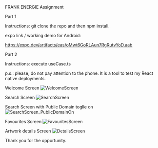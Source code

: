 FRANK ENERGIE Assignment

Part 1

Instructions:
git clone the repo and then npm install.

expo link / working demo for Android:

https://expo.dev/artifacts/eas/oMwt6GoRLAun7RgRutvYoD.aab


Part 2

Instructions:
execute useCase.ts

p.s.: please, do not pay attention to the phone. It is a tool to test my React native deployments.

Welcome Screen
![WelcomeScreen](https://github.com/mggil777/MIGUEL_GUSTAVO_ASSIGNMENT_Part_1_2/assets/164178501/d3577060-b469-4a18-a3b7-d6ebeebf692f)

Search Screen
![SearchScreen](https://github.com/mggil777/MIGUEL_GUSTAVO_ASSIGNMENT_Part_1_2/assets/164178501/ad39d784-bcc6-4f17-ab5b-6d9cdefcb85e)

Search Screen with Public Domain toglle on 
![SearchScreen_PublicDomainOn](https://github.com/mggil777/MIGUEL_GUSTAVO_ASSIGNMENT_Part_1_2/assets/164178501/59de2d14-c9e3-4d0f-ba5c-6f477b2acbc9)

Favourites Screen
![FavouritesScreen](https://github.com/mggil777/MIGUEL_GUSTAVO_ASSIGNMENT_Part_1_2/assets/164178501/565b6bca-f030-4efe-9d65-2956bd5780d7)

Artwork details Screen
![DetailsScreen](https://github.com/mggil777/MIGUEL_GUSTAVO_ASSIGNMENT_Part_1_2/assets/164178501/36e7582c-0c54-4bc3-b6b8-cdf9d5e32eea)

Thank you for the opportunity.
